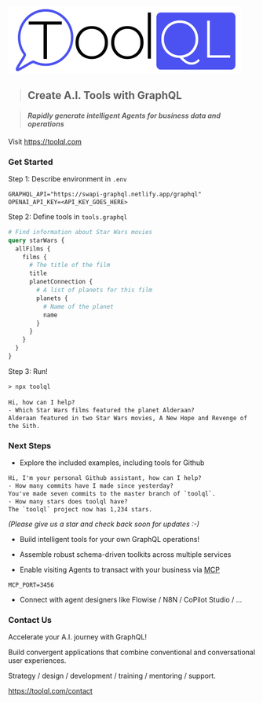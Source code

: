 ![](./res/toolql-logo-close.png)



> ## Create A.I. Tools with GraphQL

> #### *Rapidly generate intelligent Agents for business data and operations*

Visit https://toolql.com



### Get Started

Step 1: Describe environment in `.env`

```properties
GRAPHQL_API="https://swapi-graphql.netlify.app/graphql"
OPENAI_API_KEY=<API_KEY_GOES_HERE>
```

Step 2: Define tools in `tools.graphql`

```graphql
# Find information about Star Wars movies
query starWars {
  allFilms {
    films {
      # The title of the film
      title
      planetConnection {
        # A list of planets for this film
        planets {
          # Name of the planet
          name
        }
      }
    }
  }
}
```


Step 3: Run!

```
> npx toolql

Hi, how can I help?
- Which Star Wars films featured the planet Alderaan?
Alderaan featured in two Star Wars movies, A New Hope and Revenge of the Sith.
```



### Next Steps

* Explore the included examples, including tools for Github

```
Hi, I'm your personal Github assistant, how can I help?
- How many commits have I made since yesterday?
You've made seven commits to the master branch of `toolql`.
- How many stars does toolql have?
The `toolql` project now has 1,234 stars. 
```

*(Please give us a star and check back soon for updates :-)*

* Build intelligent tools for your own GraphQL operations!

* Assemble robust schema-driven toolkits across multiple services

* Enable visiting Agents to transact with your business via [MCP](https://docs.anthropic.com/en/docs/agents-and-tools/mcp)

```properties
MCP_PORT=3456
```

* Connect with agent designers like Flowise / N8N / CoPilot Studio / ...



### Contact Us

Accelerate your A.I. journey with GraphQL!

Build convergent applications that combine conventional and conversational user experiences.

Strategy / design / development / training / mentoring / support.

https://toolql.com/contact
